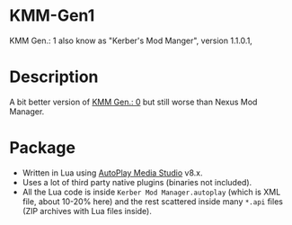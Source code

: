 # KMM-Gen1
KMM Gen.: 1 also know as "Kerber's Mod Manger", version 1.1.0.1,

# Description
A bit better version of [KMM Gen.: 0](https://github.com/KerberX/KMM-Gen0) but still worse than Nexus Mod Manager.

# Package
- Written in Lua using [AutoPlay Media Studio](https://www.indigorose.com/autoplay-media-studio/) v8.x.
- Uses a lot of third party native plugins (binaries not included).
- All the Lua code is inside `Kerber Mod Manager.autoplay` (which is XML file, about 10-20% here) and the rest scattered inside many `*.api` files (ZIP archives with Lua files inside).
